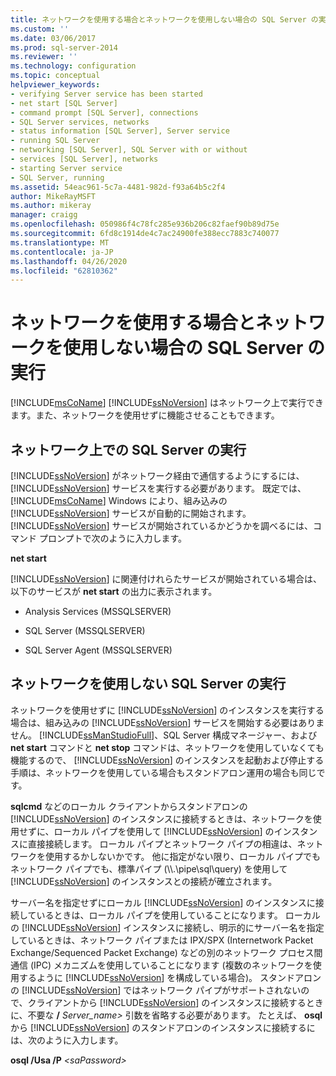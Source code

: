 ```yaml
---
title: ネットワークを使用する場合とネットワークを使用しない場合の SQL Server の実行 | Microsoft Docs
ms.custom: ''
ms.date: 03/06/2017
ms.prod: sql-server-2014
ms.reviewer: ''
ms.technology: configuration
ms.topic: conceptual
helpviewer_keywords:
- verifying Server service has been started
- net start [SQL Server]
- command prompt [SQL Server], connections
- SQL Server services, networks
- status information [SQL Server], Server service
- running SQL Server
- networking [SQL Server], SQL Server with or without
- services [SQL Server], networks
- starting Server service
- SQL Server, running
ms.assetid: 54eac961-5c7a-4481-982d-f93a64b5c2f4
author: MikeRayMSFT
ms.author: mikeray
manager: craigg
ms.openlocfilehash: 050986f4c78fc285e936b206c82faef90b89d75e
ms.sourcegitcommit: 6fd8c1914de4c7ac24900fe388ecc7883c740077
ms.translationtype: MT
ms.contentlocale: ja-JP
ms.lasthandoff: 04/26/2020
ms.locfileid: "62810362"
---
```

# <a name="run-sql-server-with-or-without-a-network"></a>ネットワークを使用する場合とネットワークを使用しない場合の SQL Server の実行
  [!INCLUDE[msCoName](../../includes/msconame-md.md)] [!INCLUDE[ssNoVersion](../../includes/ssnoversion-md.md)] はネットワーク上で実行できます。また、ネットワークを使用せずに機能させることもできます。  
  
## <a name="running-sql-server-on-a-network"></a>ネットワーク上での SQL Server の実行  
 [!INCLUDE[ssNoVersion](../../includes/ssnoversion-md.md)] がネットワーク経由で通信するようにするには、 [!INCLUDE[ssNoVersion](../../includes/ssnoversion-md.md)] サービスを実行する必要があります。 既定では、 [!INCLUDE[msCoName](../../includes/msconame-md.md)] Windows により、組み込みの [!INCLUDE[ssNoVersion](../../includes/ssnoversion-md.md)] サービスが自動的に開始されます。 [!INCLUDE[ssNoVersion](../../includes/ssnoversion-md.md)] サービスが開始されているかどうかを調べるには、コマンド プロンプトで次のように入力します。  
  
 **net start**  
  
 [!INCLUDE[ssNoVersion](../../includes/ssnoversion-md.md)] に関連付けれらたサービスが開始されている場合は、以下のサービスが **net start** の出力に表示されます。  
  
-   Analysis Services (MSSQLSERVER)  
  
-   SQL Server (MSSQLSERVER)  
  
-   SQL Server Agent (MSSQLSERVER)  
  
## <a name="running-sql-server-without-a-network"></a>ネットワークを使用しない SQL Server の実行  
 ネットワークを使用せずに [!INCLUDE[ssNoVersion](../../includes/ssnoversion-md.md)] のインスタンスを実行する場合は、組み込みの [!INCLUDE[ssNoVersion](../../includes/ssnoversion-md.md)] サービスを開始する必要はありません。 [!INCLUDE[ssManStudioFull](../../includes/ssmanstudiofull-md.md)]、SQL Server 構成マネージャー、および **net start** コマンドと **net stop** コマンドは、ネットワークを使用していなくても機能するので、 [!INCLUDE[ssNoVersion](../../includes/ssnoversion-md.md)] のインスタンスを起動および停止する手順は、ネットワークを使用している場合もスタンドアロン運用の場合も同じです。  
  
 **sqlcmd** などのローカル クライアントからスタンドアロンの [!INCLUDE[ssNoVersion](../../includes/ssnoversion-md.md)] のインスタンスに接続するときは、ネットワークを使用せずに、ローカル パイプを使用して [!INCLUDE[ssNoVersion](../../includes/ssnoversion-md.md)] のインスタンスに直接接続します。 ローカル パイプとネットワーク パイプの相違は、ネットワークを使用するかしないかです。 他に指定がない限り、ローカル パイプでもネットワーク パイプでも、標準パイプ (\\\\.\pipe\sql\query) を使用して [!INCLUDE[ssNoVersion](../../includes/ssnoversion-md.md)] のインスタンスとの接続が確立されます。  
  
 サーバー名を指定せずにローカル [!INCLUDE[ssNoVersion](../../includes/ssnoversion-md.md)] のインスタンスに接続しているときは、ローカル パイプを使用していることになります。 ローカルの [!INCLUDE[ssNoVersion](../../includes/ssnoversion-md.md)] インスタンスに接続し、明示的にサーバー名を指定しているときは、ネットワーク パイプまたは IPX/SPX (Internetwork Packet Exchange/Sequenced Packet Exchange) などの別のネットワーク プロセス間通信 (IPC) メカニズムを使用していることになります (複数のネットワークを使用するように [!INCLUDE[ssNoVersion](../../includes/ssnoversion-md.md)] を構成している場合)。 スタンドアロンの [!INCLUDE[ssNoVersion](../../includes/ssnoversion-md.md)] ではネットワーク パイプがサポートされないので、クライアントから [!INCLUDE[ssNoVersion](../../includes/ssnoversion-md.md)] のインスタンスに接続するときに、不要な **/** _Server_name>_ 引数を省略する必要があります。 たとえば、 **osql** から [!INCLUDE[ssNoVersion](../../includes/ssnoversion-md.md)] のスタンドアロンのインスタンスに接続するには、次のように入力します。  
  
 **osql /Usa /P** _\<saPassword>_  
  
  
